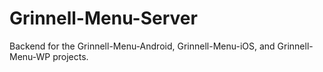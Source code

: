 Grinnell-Menu-Server
====================

Backend for the Grinnell-Menu-Android, Grinnell-Menu-iOS, and Grinnell-Menu-WP projects.
